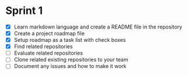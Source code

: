 # Sprint 1
- [X] Learn markdown language and create a README file in the repository
- [X] Create a project roadmap file
- [X] Setup roadmap as a task list with check boxes
- [X] Find related repositories
- [ ] Evaluate related repositories
- [ ] Clone related existing repositories to your team
- [ ] Document any issues and how to make it work
